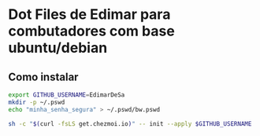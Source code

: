 # Dot Files de Edimar para combutadores com base ubuntu/debian

## Como instalar
```bash
export GITHUB_USERNAME=EdimarDeSa
mkdir -p ~/.pswd
echo "minha_senha_segura" > ~/.pswd/bw.pswd

sh -c "$(curl -fsLS get.chezmoi.io)" -- init --apply $GITHUB_USERNAME

```